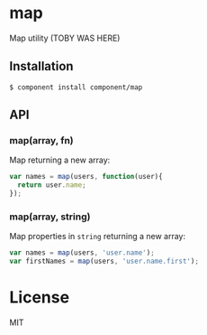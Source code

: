 
# map

  Map utility (TOBY WAS HERE)

## Installation

    $ component install component/map

## API

### map(array, fn)

  Map returning a new array:

```js
var names = map(users, function(user){
  return user.name;
});
```

### map(array, string)

  Map properties in `string` returning a new array:

```js
var names = map(users, 'user.name');
var firstNames = map(users, 'user.name.first');
```

# License

  MIT
